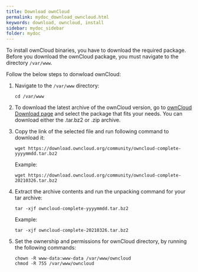 ```yaml
---
title: Download ownCloud
permalink: mydoc_download_owncloud.html
keywords: download, owncloud, install
sidebar: mydoc_sidebar
folder: mydoc
---
```



To install ownCloud binaries, you have to download the required package.
Before you download the ownCloud package, you must navigate to the directory `/var/www`. 

Follow the below steps to donwload ownCloud:
1. Navigate to the `/var/www` directory:
    ```
    cd /var/www
    ```

2. To download the latest archive of the ownCloud version, go to [ownCloud Download page](https://owncloud.com/download-server/ "ownCloud Download page") and select the package that fits your needs.  You can download either the .tar.bz2 or .zip archive.

3. Copy the link of the selected file and run following command to download it:
    ```
    wget https://download.owncloud.org/community/owncloud-complete-yyyymmdd.tar.bz2
    ```
    Example:
    ```
    wget https://download.owncloud.org/community/owncloud-complete-20210326.tar.bz2
    ```
4. Extract the archive contents and run the unpacking command for your tar archive:
    ```
    tar -xjf owncloud-complete-yyyymmdd.tar.bz2
    ```
    Example:
    ```
    tar -xjf owncloud-complete-20210326.tar.bz2
5. Set the ownership and permissions for ownCloud directory, by running the following commands:
    ```
    chown -R www-data:www-data /var/www/owncloud
    chmod -R 755 /var/www/owncloud
    ```